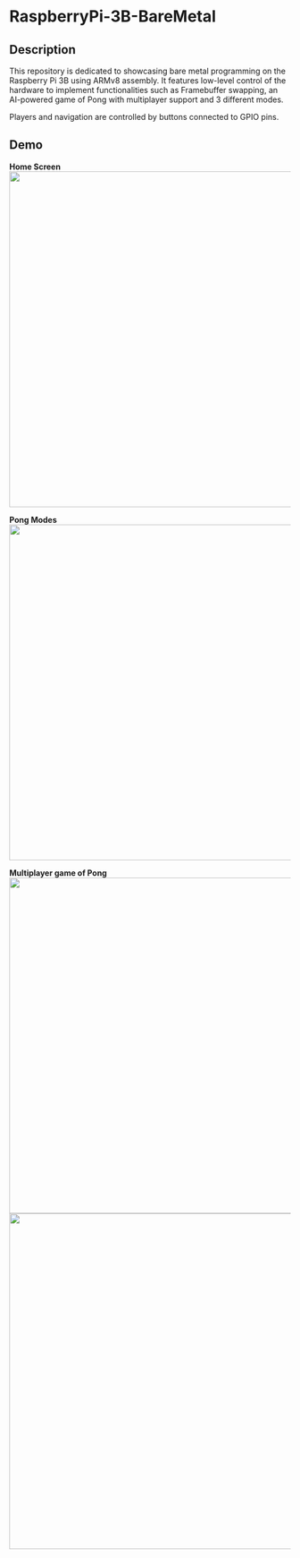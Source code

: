 # RaspberryPi-3B-BareMetal

## Description
This repository is dedicated to showcasing bare metal programming on the Raspberry Pi 3B using ARMv8 assembly. It features low-level control of the hardware to implement functionalities such as Framebuffer swapping, an AI-powered game of Pong with multiplayer support and 3 different modes.

Players and navigation are controlled by buttons connected to GPIO pins.

## Demo

**Home Screen** <br/>
<img src="https://github.com/MRKDaGods/RaspberryPi-3B-BareMetal/assets/25166537/2ce1913a-f74c-4dec-9f8b-6b06e849882f.jpg" width="600" />

**Pong Modes** <br/>
<img src="https://github.com/MRKDaGods/RaspberryPi-3B-BareMetal/assets/25166537/9b4c8be7-ec24-4640-9837-f99fdc30beb7.jpg" width="600" />

**Multiplayer game of Pong** <br/>
<img src="https://github.com/MRKDaGods/RaspberryPi-3B-BareMetal/assets/25166537/26fbd1f9-ac83-4dcf-a2fb-400949f9c15b.jpg" width="600" />
<img src="https://github.com/MRKDaGods/RaspberryPi-3B-BareMetal/assets/25166537/c4c7730f-206f-4f0d-9c39-28a23ab445e1.jpg" width="600" />
